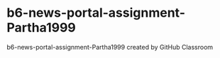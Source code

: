 # b6-news-portal-assignment-Partha1999
b6-news-portal-assignment-Partha1999 created by GitHub Classroom
